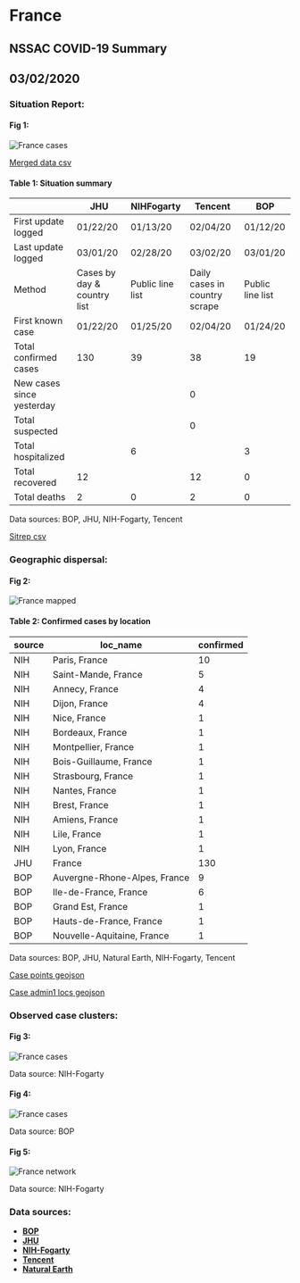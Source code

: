 # France
## NSSAC COVID-19 Summary
## 03/02/2020



### Situation Report:
#### Fig 1:
![France cases](../merged_histories/France_merged_histories.png)

[Merged data csv](https://github.com/SchlittDataSci/SchlittDataSci.github.io/blob/master/data/tables/France_merged_daily.csv)

#### Table 1: Situation summary


|                           | JHU                         | NIHFogarty       | Tencent                       | BOP              |
|---------------------------|-----------------------------|------------------|-------------------------------|------------------|
| First update logged       | 01/22/20                    | 01/13/20         | 02/04/20                      | 01/12/20         |
| Last update logged        | 03/01/20                    | 02/28/20         | 03/02/20                      | 03/01/20         |
| Method                    | Cases by day & country list | Public line list | Daily cases in country scrape | Public line list |
| First known case          | 01/22/20                    | 01/25/20         | 02/04/20                      | 01/24/20         |
| Total confirmed cases     | 130                         | 39               | 38                            | 19               |
| New cases since yesterday |                             |                  | 0                             |                  |
| Total suspected           |                             |                  | 0                             |                  |
| Total hospitalized        |                             | 6                |                               | 3                |
| Total recovered           | 12                          |                  | 12                            | 0                |
| Total deaths              | 2                           | 0                | 2                             | 0                |

Data sources: BOP, JHU, NIH-Fogarty, Tencent


[Sitrep csv](https://github.com/SchlittDataSci/SchlittDataSci.github.io/blob/master/data/tables/France_sitrep.csv)

### Geographic dispersal:
#### Fig 2:
![France mapped](../case_locs/France_case_locs.png)

#### Table 2: Confirmed cases by location


| source   | loc_name                     |   confirmed |
|----------|------------------------------|-------------|
| NIH      | Paris, France                |          10 |
| NIH      | Saint-Mande, France          |           5 |
| NIH      | Annecy, France               |           4 |
| NIH      | Dijon, France                |           4 |
| NIH      | Nice, France                 |           1 |
| NIH      | Bordeaux, France             |           1 |
| NIH      | Montpellier, France          |           1 |
| NIH      | Bois-Guillaume, France       |           1 |
| NIH      | Strasbourg, France           |           1 |
| NIH      | Nantes, France               |           1 |
| NIH      | Brest, France                |           1 |
| NIH      | Amiens, France               |           1 |
| NIH      | Lile, France                 |           1 |
| NIH      | Lyon, France                 |           1 |
| JHU      | France                       |         130 |
| BOP      | Auvergne-Rhone-Alpes, France |           9 |
| BOP      | Ile-de-France, France        |           6 |
| BOP      | Grand Est, France            |           1 |
| BOP      | Hauts-de-France, France      |           1 |
| BOP      | Nouvelle-Aquitaine, France   |           1 |

Data sources: BOP, JHU, Natural Earth, NIH-Fogarty, Tencent


[Case points geojson](https://github.com/SchlittDataSci/SchlittDataSci.github.io/blob/master/data/shapes/France_case_locs.geojson)

[Case admin1 locs geojson](https://github.com/SchlittDataSci/SchlittDataSci.github.io/blob/master/data/shapes/France_admin1_locs.geojson)

### Observed case clusters:
#### Fig 3:
![France cases](../cluster_analysis/France_imported_cases_NIHFogarty.png)



Data source: NIH-Fogarty


#### Fig 4:
![France cases](../cluster_analysis/France_imported_cases_BOP.png)



Data source: BOP


#### Fig 5:
![France network](../autochthonous_networks/France_network.png)



Data source: NIH-Fogarty


### Data sources:
* **[BOP](https://github.com/beoutbreakprepared/nCoV2019)**
* **[JHU](https://github.com/CSSEGISandData/COVID-19)** 
* **[NIH-Fogarty](https://docs.google.com/spreadsheets/d/1jS24DjSPVWa4iuxuD4OAXrE3QeI8c9BC1hSlqr-NMiU/edit#gid=1187587451)** 
* **[Tencent](https://news.qq.com/zt2020/page/feiyan.htm)**
* **[Natural Earth](https://www.naturalearthdata.com/forums/forum/natural-earth-map-data/cultural-vectors/admin-1-states-provinces-and-their-boundaries/)**

<!-- Global site tag (gtag.js) - Google Analytics -->
<script async src="https://www.googletagmanager.com/gtag/js?id=UA-158816269-1"></script>
<script>
  window.dataLayer = window.dataLayer || [];
  function gtag(){dataLayer.push(arguments);}
  gtag('js', new Date());

  gtag('config', 'UA-158816269-1');
</script>